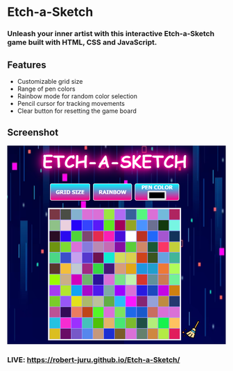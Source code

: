 # Etch-a-Sketch
###  Unleash your inner artist with this interactive Etch-a-Sketch game built with HTML, CSS and JavaScript.

## Features
   - Customizable grid size
   - Range of pen colors
   - Rainbow mode for random color selection
   - Pencil cursor for tracking movements
   - Clear button for resetting the game board
   
## Screenshot
![game page](https://raw.githubusercontent.com/robert-juru/Etch-a-Sketch/main/img/etch-a-sketch.png)
### LIVE: https://robert-juru.github.io/Etch-a-Sketch/
